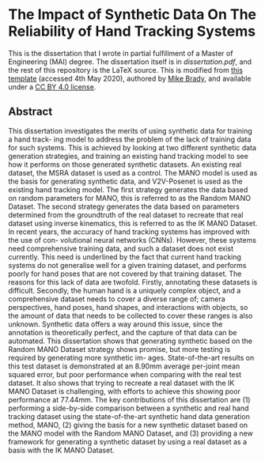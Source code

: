 # The Impact of Synthetic Data On The Reliability of Hand Tracking Systems

This is the dissertation that I wrote in partial fulfillment of a Master of Engineering (MAI) degree. The dissertation itself is in _dissertation.pdf_, and the rest of this repository is the LaTeX source. This is modified from [this template](https://www.overleaf.com/latex/templates/tcd-mai-dissertation-template-and-guide/grhvjppydmkb) (accessed 4th May 2020), authored by [Mike Brady](https://www.scss.tcd.ie/personnel/mbrady), and available under a [CC BY 4.0 license](https://creativecommons.org/licenses/by/4.0/).

## Abstract

This dissertation investigates the merits of using synthetic data for training a hand track- ing model to address the problem of the lack of training data for such systems. This is achieved by looking at two different synthetic data generation strategies, and training an existing hand tracking model to see how it performs on those generated synthetic datasets. An existing real dataset, the MSRA dataset is used as a control. The MANO model is used as the basis for generating synthetic data, and V2V-Posenet is used as the existing hand tracking model. The first strategy generates the data based on random parameters for MANO, this is referred to as the Random MANO Dataset. The second strategy generates the data based on parameters determined from the groundtruth of the real dataset to recreate that real dataset using inverse kinematics, this is referred to as the IK MANO Dataset.
In recent years, the accuracy of hand tracking systems has improved with the use of con- volutional neural networks (CNNs). However, these systems need comprehensive training data, and such a dataset does not exist currently. This need is underlined by the fact that current hand tracking systems do not generalise well for a given training dataset, and performs poorly for hand poses that are not covered by that training dataset. The reasons for this lack of data are twofold. Firstly, annotating these datasets is difficult. Secondly, the human hand is a uniquely complex object, and a comprehensive dataset needs to cover a diverse range of; camera perspectives, hand poses, hand shapes, and interactions with objects, so the amount of data that needs to be collected to cover these ranges is also unknown. Synthetic data offers a way around this issue, since the annotation is theoretically perfect, and the capture of that data can be automated.
This dissertation shows that generating synthetic based on the Random MANO Dataset strategy shows promise, but more testing is required by generating more synthetic im- ages. State-of-the-art results on this test dataset is demonstrated at an 8.90mm average per-joint mean squared error, but poor performance when comparing with the real test dataset. It also shows that trying to recreate a real dataset with the IK MANO Dataset is challenging, with efforts to achieve this showing poor performance at 77.44mm. The key contributions of this dissertation are (1) performing a side-by-side comparison between a synthetic and real hand tracking dataset using the state-of-the-art synthetic hand data generation method, MANO, (2) giving the basis for a new synthetic dataset based on the MANO model with the Random MANO Dataset, and (3) providing a new framework for generating a synthetic dataset by using a real dataset as a basis with the IK MANO Dataset.
